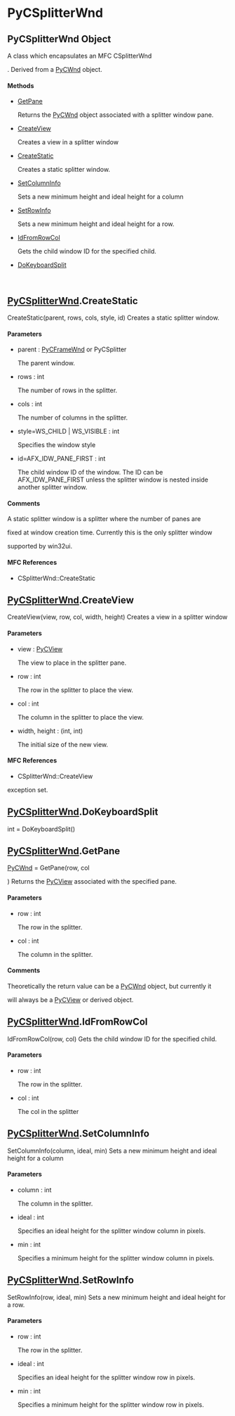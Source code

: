 # PyCSplitterWnd


## PyCSplitterWnd Object

A class which encapsulates an MFC CSplitterWnd

\. Derived from a [PyCWnd](PyCWnd.md) object\.

#### Methods

  - [GetPane](PyCSplitterWnd.md#pycsplitterwndgetpane)

    Returns the [PyCWnd](PyCWnd.md) object associated with a splitter window pane\.&nbsp;

  - [CreateView](PyCSplitterWnd.md#pycsplitterwndcreateview)

    Creates a view in a splitter window&nbsp;

  - [CreateStatic](PyCSplitterWnd.md#pycsplitterwndcreatestatic)

    Creates a static splitter window\.&nbsp;

  - [SetColumnInfo](PyCSplitterWnd.md#pycsplitterwndsetcolumninfo)

    Sets a new minimum height and ideal height for a column&nbsp;

  - [SetRowInfo](PyCSplitterWnd.md#pycsplitterwndsetrowinfo)

    Sets a new minimum height and ideal height for a row\.&nbsp;

  - [IdFromRowCol](PyCSplitterWnd.md#pycsplitterwndidfromrowcol)

    Gets the child window ID for the specified child\.&nbsp;

  - [DoKeyboardSplit](PyCSplitterWnd.md#pycsplitterwnddokeyboardsplit)

    &nbsp;


## [PyCSplitterWnd](PyCSplitterWnd.md#pycsplitterwnd)\.CreateStatic

CreateStatic\(parent, rows, cols, style, id\)
Creates a static splitter window\.

#### Parameters

  - parent : [PyCFrameWnd](PyCFrameWnd.md) or PyCSplitter

    The parent window\.

  - rows : int

    The number of rows in the splitter\.

  - cols : int

    The number of columns in the splitter\.

  - style=WS\_CHILD | WS\_VISIBLE : int

    Specifies the window style

  - id=AFX\_IDW\_PANE\_FIRST : int

    The child window ID of the window\. The ID can be AFX\_IDW\_PANE\_FIRST unless the splitter window is nested inside another splitter window\.

#### Comments

A static splitter window is a splitter where the number of panes are 

fixed at window creation time\.  Currently this is the only splitter window 

supported by win32ui\.

#### MFC References

  - CSplitterWnd::CreateStatic


## [PyCSplitterWnd](PyCSplitterWnd.md#pycsplitterwnd)\.CreateView

CreateView\(view, row, col, width, height\)
Creates a view in a splitter window

#### Parameters

  - view : [PyCView](PyCView.md)

    The view to place in the splitter pane\.

  - row : int

    The row in the splitter to place the view\.

  - col : int

    The column in the splitter to place the view\.

  - width, height : \(int, int\)

    The initial size of the new view\.

#### MFC References

  - CSplitterWnd::CreateView 

exception set\.


## [PyCSplitterWnd](PyCSplitterWnd.md#pycsplitterwnd)\.DoKeyboardSplit

int = DoKeyboardSplit\(\)



## [PyCSplitterWnd](PyCSplitterWnd.md#pycsplitterwnd)\.GetPane

[PyCWnd](PyCWnd.md) = GetPane\(row, col

\)
Returns the [PyCView](PyCView.md) associated with the specified pane\.

#### Parameters

  - row : int

    The row in the splitter\.

  - col : int

    The column in the splitter\.

#### Comments

Theoretically the return value can be a [PyCWnd](PyCWnd.md) object, but currently it 

will always be a [PyCView](PyCView.md) or derived object\.


## [PyCSplitterWnd](PyCSplitterWnd.md#pycsplitterwnd)\.IdFromRowCol

IdFromRowCol\(row, col\)
Gets the child window ID for the specified child\.

#### Parameters

  - row : int

    The row in the splitter\.

  - col : int

    The col in the splitter


## [PyCSplitterWnd](PyCSplitterWnd.md#pycsplitterwnd)\.SetColumnInfo

SetColumnInfo\(column, ideal, min\)
Sets a new minimum height and ideal height for a column

#### Parameters

  - column : int

    The column in the splitter\.

  - ideal : int

    Specifies an ideal height for the splitter window column in pixels\.

  - min : int

    Specifies a minimum height for the splitter window column in pixels\.


## [PyCSplitterWnd](PyCSplitterWnd.md#pycsplitterwnd)\.SetRowInfo

SetRowInfo\(row, ideal, min\)
Sets a new minimum height and ideal height for a row\.

#### Parameters

  - row : int

    The row in the splitter\.

  - ideal : int

    Specifies an ideal height for the splitter window row in pixels\.

  - min : int

    Specifies a minimum height for the splitter window row in pixels\.